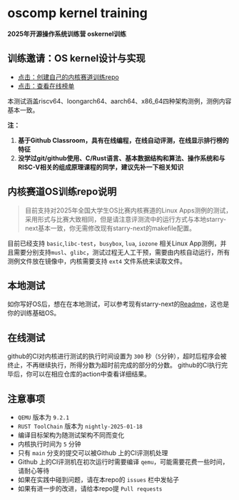 # oscomp kernel training
**2025年开源操作系统训练营 oskernel训练**
 
## 训练邀请：OS kernel设计与实现
- [点击：创建自己的内核赛道训练repo](https://classroom.github.com/a/8ZVYf51W)
- [点击：查看在线榜单](https://oscontent25.github.io/classroom-grading-template)

本测试涵盖riscv64、loongarch64、aarch64、x86_64四种架构测例，测例内容基本一致。

**注：**
1. **基于Github Classroom，具有在线编程，在线自动评测，在线显示排行榜的特征**
2. **没学过git/github使用、C/Rust语言、基本数据结构和算法、操作系统和与RISC-V相关的组成原理课程的同学，建议先补一下相关知识**

## 内核赛道OS训练repo说明

> 目前支持对2025年全国大学生OS比赛内核赛道的Linux Apps测例的测试，采用形式与比赛大致相同，但是请注意评测流中的运行方式与本地starry-next基本一致，你无需修改现有starry-next的makefile配置。

目前已经支持 `basic`,`libc-test`，`busybox`, `lua`, `iozone` 相关Linux App测例，并且需要分别支持`musl`、`glibc`，测试过程无人工干预，需要由内核自动运行，所有测例文件放在镜像中，内核需要支持 `ext4` 文件系统来读取文件。

## 本地测试

如你写好OS后，想在在本地测试，可以参考现有starry-next的[Readme](https://github.com/oscomp/starry-next)，这也是你的训练基础OS。

## 在线测试
github的CI对内核进行测试的执行时间设置为 `300` 秒（`5`分钟），超时后程序会被终止，不再继续执行，所得分数为超时前完成的部分的分数。
github的CI执行完毕后，你可以在相应仓库的action中查看详细结果。

## 注意事项
- `QEMU` 版本为 `9.2.1`
- `RUST ToolChain` 版本为 `nightly-2025-01-18`
- 编译目标架构为随测试架构不同而变化
- 内核执行时间为 `5` 分钟
- 只有 `main` 分支的提交可以被Github 上的CI评测机处理
- Github 上的CI评测机在初次运行时需要编译 `qemu`，可能需要花费一些时间，请耐心等待
- 如果在实践中碰到问题，请在本repo的 `issues` 栏中发帖子
- 如果有进一步的改进，请给本repo提 `Pull requests`

